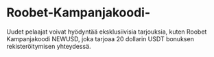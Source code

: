 # Roobet-Kampanjakoodi-
Uudet pelaajat voivat hyödyntää eksklusiivisia tarjouksia, kuten Roobet Kampanjakoodi NEWUSD, joka tarjoaa 20 dollarin USDT bonuksen rekisteröitymisen yhteydessä.
